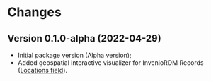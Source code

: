 # Changes

## Version 0.1.0-alpha (2022-04-29)

- Initial package version (Alpha version);
- Added geospatial interactive visualizer for InvenioRDM Records ([Locations field](https://inveniordm.docs.cern.ch/reference/metadata/#locations-0-n)).
